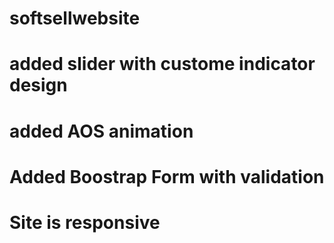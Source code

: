 # softsellwebsite

# added slider with custome indicator design

# added AOS animation

# Added Boostrap Form with validation

# Site is responsive

